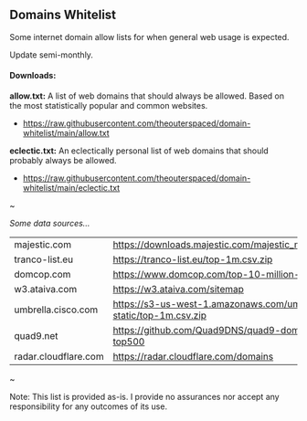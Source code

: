 ## Domains Whitelist

Some internet domain allow lists for when general web usage is expected.

Update semi-monthly.

#### Downloads:

**allow.txt:** A list of web domains that should always be allowed. Based on the most statistically popular and common websites. 
  * https://raw.githubusercontent.com/theouterspaced/domain-whitelist/main/allow.txt

**eclectic.txt:** An eclectically personal list of web domains that should probably always be allowed.
  * https://raw.githubusercontent.com/theouterspaced/domain-whitelist/main/eclectic.txt

~

*Some data sources...*

| | |
|------|-------|
| majestic.com | https://downloads.majestic.com/majestic_million.csv |
| tranco-list.eu | https://tranco-list.eu/top-1m.csv.zip |
| domcop.com | https://www.domcop.com/top-10-million-domains |
| w3.ataiva.com | https://w3.ataiva.com/sitemap |
| umbrella.cisco.com | https://s3-us-west-1.amazonaws.com/umbrella-static/top-1m.csv.zip |
| quad9.net | https://github.com/Quad9DNS/quad9-domains-top500 |
| radar.cloudflare.com | https://radar.cloudflare.com/domains |

~

Note: This list is provided as-is. I provide no assurances nor accept any responsibility for any outcomes of its use.
